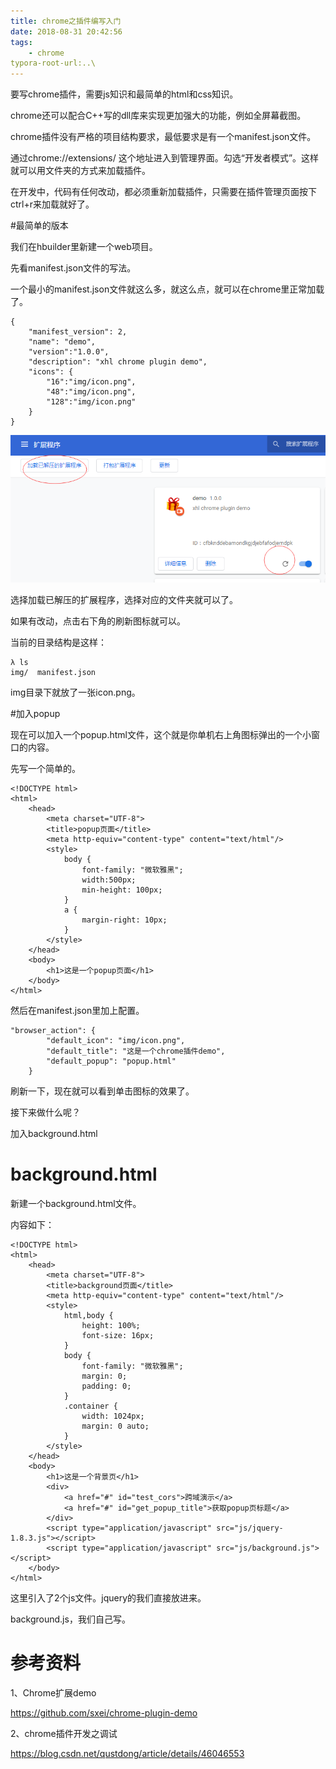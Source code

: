```yaml
---
title: chrome之插件编写入门
date: 2018-08-31 20:42:56
tags:
	- chrome
typora-root-url:..\
---
```




要写chrome插件，需要js知识和最简单的html和css知识。

chrome还可以配合C++写的dll库来实现更加强大的功能，例如全屏幕截图。



chrome插件没有严格的项目结构要求，最低要求是有一个manifest.json文件。

通过chrome://extensions/ 这个地址进入到管理界面。勾选“开发者模式”。这样就可以用文件夹的方式来加载插件。

在开发中，代码有任何改动，都必须重新加载插件，只需要在插件管理页面按下ctrl+r来加载就好了。

#最简单的版本

我们在hbuilder里新建一个web项目。

先看manifest.json文件的写法。

一个最小的manifest.json文件就这么多，就这么点，就可以在chrome里正常加载了。

```
{
	"manifest_version": 2,
	"name": "demo",
	"version":"1.0.0",
	"description": "xhl chrome plugin demo",
	"icons": {
		"16":"img/icon.png",
		"48":"img/icon.png",
		"128":"img/icon.png"
	}
}
```

![](/images/chrome插件（1）-最小配置效果.png)

选择加载已解压的扩展程序，选择对应的文件夹就可以了。

如果有改动，点击右下角的刷新图标就可以。

当前的目录结构是这样：

```
λ ls
img/  manifest.json
```

img目录下就放了一张icon.png。

#加入popup

现在可以加入一个popup.html文件，这个就是你单机右上角图标弹出的一个小窗口的内容。

先写一个简单的。

```
<!DOCTYPE html>
<html>
	<head>
		<meta charset="UTF-8">
		<title>popup页面</title>
		<meta http-equiv="content-type" content="text/html"/>
		<style>
			body {
				font-family: "微软雅黑";
				width:500px;
				min-height: 100px;
			}
			a {
				margin-right: 10px;
			}
		</style>
	</head>
	<body>
		<h1>这是一个popup页面</h1>
	</body>
</html>
```

然后在manifest.json里加上配置。

```
"browser_action": {
		"default_icon": "img/icon.png",
		"default_title": "这是一个chrome插件demo",
		"default_popup": "popup.html"
	}
```

刷新一下，现在就可以看到单击图标的效果了。

接下来做什么呢？

加入background.html

# background.html

新建一个background.html文件。

内容如下：

```
<!DOCTYPE html>
<html>
	<head>
		<meta charset="UTF-8">
		<title>background页面</title>
		<meta http-equiv="content-type" content="text/html"/>
		<style>
			html,body {
				height: 100%;
				font-size: 16px;
			}
			body {
				font-family: "微软雅黑";
				margin: 0;
				padding: 0;
			}
			.container {
				width: 1024px;
				margin: 0 auto;
			}
		</style>
	</head>
	<body>
		<h1>这是一个背景页</h1>
		<div>
			<a href="#" id="test_cors">跨域演示</a>
			<a href="#" id="get_popup_title">获取popup页标题</a>
		</div>
		<script type="application/javascript" src="js/jquery-1.8.3.js"></script>
		<script type="application/javascript" src="js/background.js"></script>
	</body>
</html>
```

这里引入了2个js文件。jquery的我们直接放进来。

background.js，我们自己写。





# 参考资料

1、Chrome扩展demo

https://github.com/sxei/chrome-plugin-demo

2、chrome插件开发之调试

https://blog.csdn.net/qustdong/article/details/46046553